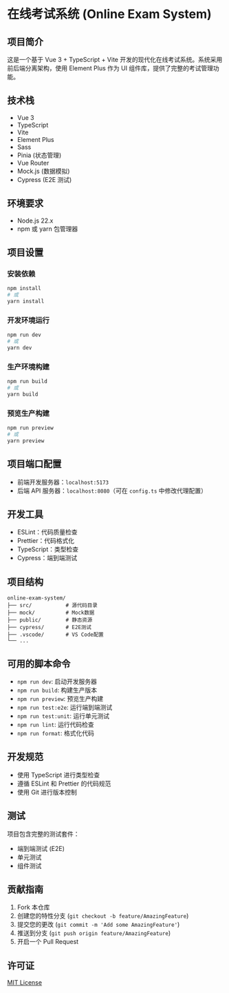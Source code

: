 # 在线考试系统 (Online Exam System)

## 项目简介

这是一个基于 Vue 3 + TypeScript + Vite 开发的现代化在线考试系统。系统采用前后端分离架构，使用 Element Plus 作为 UI 组件库，提供了完整的考试管理功能。

## 技术栈

- Vue 3
- TypeScript
- Vite
- Element Plus
- Sass
- Pinia (状态管理)
- Vue Router
- Mock.js (数据模拟)
- Cypress (E2E 测试)

## 环境要求

- Node.js 22.x
- npm 或 yarn 包管理器

## 项目设置

### 安装依赖

```bash
npm install
# 或
yarn install
```

### 开发环境运行

```bash
npm run dev
# 或
yarn dev
```

### 生产环境构建

```bash
npm run build
# 或
yarn build
```

### 预览生产构建

```bash
npm run preview
# 或
yarn preview
```

## 项目端口配置

- 前端开发服务器：`localhost:5173`
- 后端 API 服务器：`localhost:8080`（可在 `config.ts` 中修改代理配置）

## 开发工具

- ESLint：代码质量检查
- Prettier：代码格式化
- TypeScript：类型检查
- Cypress：端到端测试

## 项目结构

```
online-exam-system/
├── src/           # 源代码目录
├── mock/          # Mock数据
├── public/        # 静态资源
├── cypress/       # E2E测试
├── .vscode/       # VS Code配置
└── ...
```

## 可用的脚本命令

- `npm run dev`: 启动开发服务器
- `npm run build`: 构建生产版本
- `npm run preview`: 预览生产构建
- `npm run test:e2e`: 运行端到端测试
- `npm run test:unit`: 运行单元测试
- `npm run lint`: 运行代码检查
- `npm run format`: 格式化代码

## 开发规范

- 使用 TypeScript 进行类型检查
- 遵循 ESLint 和 Prettier 的代码规范
- 使用 Git 进行版本控制

## 测试

项目包含完整的测试套件：

- 端到端测试 (E2E)
- 单元测试
- 组件测试

## 贡献指南

1. Fork 本仓库
2. 创建您的特性分支 (`git checkout -b feature/AmazingFeature`)
3. 提交您的更改 (`git commit -m 'Add some AmazingFeature'`)
4. 推送到分支 (`git push origin feature/AmazingFeature`)
5. 开启一个 Pull Request

## 许可证

[MIT License](LICENSE)
